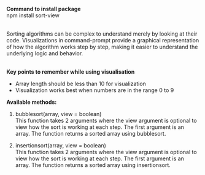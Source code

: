 <b>Command to install package</b><br/>
npm install sort-view<br/><br/>

Sorting algorithms can be complex to understand merely by looking at their code. Visualizations in command-prompt provide a graphical representation of how the algorithm works step by step, making it easier to understand the underlying logic and behavior.<br/><br/>

<b>Key points to remember while using visualisation</b><br/>
<ul>
<li>Array length should be less than 10 for visualization</li>
<li>Visualization works best when numbers are in the range 0 to 9</li>
</ul>

<b>Available methods: </b><br/>

1. bubblesort(array, view = boolean)<br/>
    This function takes 2 arguments where the view argument is optional to view how the sort is working at each step. The first argument is an array. The function returns a sorted array using bubblesort.
    <br/>

2. insertionsort(array, view = boolean)<br/>
    This function takes 2 arguments where the view argument is optional to view how the sort is working at each step. The first argument is an array. The function returns a sorted array using insertionsort.
    <br/>
